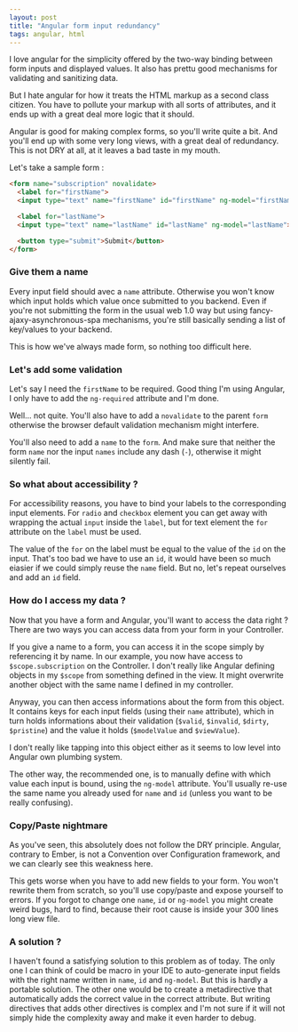 ```yaml
---
layout: post
title: "Angular form input redundancy"
tags: angular, html
---
```


I love angular for the simplicity offered by the two-way binding between form
inputs and displayed values. It also has prettu good mechanisms for validating
and sanitizing data.

But I hate angular for how it treats the HTML markup as a second class citizen.
You have to pollute your markup with all sorts of attributes, and it ends up
with a great deal more logic that it should.

Angular is good for making complex forms, so you'll write quite a bit. And
you'll end up with some very long views, with a great deal of redundancy. This
is not DRY at all, at it leaves a bad taste in my mouth.

Let's take a sample form :

```html
<form name="subscription" novalidate>
  <label for="firstName">
  <input type="text" name="firstName" id="firstName" ng-model="firstName" ng-required>

  <label for="lastName">
  <input type="text" name="lastName" id="lastName" ng-model="lastName">

  <button type="submit">Submit</button>
</form>
```

### Give them a name

Every input field should avec a `name` attribute. Otherwise you won't know
which input holds which value once submitted to you backend. Even if you're not
submitting the form in the usual web 1.0 way but using
fancy-ajaxy-asynchronous-spa mechanisms, you're still basically sending a list
of key/values to your backend.

This is how we've always made form, so nothing too difficult here.

### Let's add some validation

Let's say I need the `firstName` to be required. Good thing I'm using Angular,
I only have to add the `ng-required` attribute and I'm done.

Well... not quite. You'll also have to add a `novalidate` to the parent `form`
otherwise the browser default validation mechanism might interfere.

You'll also need to add a `name` to the `form`. And make sure that neither the
form `name` nor the input `names` include any dash (`-`), otherwise it might
silently fail.

### So what about accessibility ?

For accessibility reasons, you have to bind your labels to the corresponding
input elements. For `radio` and `checkbox` element you can get away with
wrapping the actual `input` inside the `label`, but for text element the `for`
attribute on the `label` must be used.

The value of the `for` on the label must be equal to the value of the `id` on
the input. That's too bad we have to use an `id`, it would have been so much
eiasier if we could simply reuse the `name` field. But no, let's repeat
ourselves and add an `id` field.

### How do I access my data ?

Now that you have a form and Angular, you'll want to access the data right
? There are two ways you can access data from your form in your Controller.

If you give a name to a form, you can access it in the scope simply by
referencing it by name. In our example, you now have access to
`$scope.subscription` on the Controller. I don't really like Angular defining
objects in my `$scope` from something defined in the view. It might overwrite
another object with the same name I defined in my controller.

Anyway, you can then access informations about the form from this object. It
contains keys for each input fields (using their `name` attribute), which in
turn holds informations about their validation (`$valid`, `$invalid`, `$dirty`,
`$pristine`) and the value it holds (`$modelValue` and `$viewValue`).

I don't really like tapping into this object either as it seems to low level
into Angular own plumbing system.

The other way, the recommended one, is to manually define with which value each
input is bound, using the `ng-model` attribute. You'll usually re-use the same
name you already used for `name` and `id` (unless you want to be really
confusing).

### Copy/Paste nightmare

As you've seen, this absolutely does not follow the DRY principle. Angular,
contrary to Ember, is not a Convention over Configuration framework, and we can
clearly see this weakness here. 

This gets worse when you have to add new fields
to your form. You won't rewrite them from scratch, so you'll use copy/paste and
expose yourself to errors. If you forgot to change one `name`, `id` or
`ng-model` you might create weird bugs, hard to find, because their root cause
is inside your 300 lines long view file.

### A solution ?

I haven't found a satisfying solution to this problem as of today. The only one
I can think of could be macro in your IDE to auto-generate input fields with
the right name written in `name`, `id` and `ng-model`. But this is hardly
a portable solution. The other one would be to create a metadirective that
automatically adds the correct value in the correct attribute. But writing
directives that adds other directives is complex and I'm not sure if it will
not simply hide the complexity away and make it even harder to debug.



